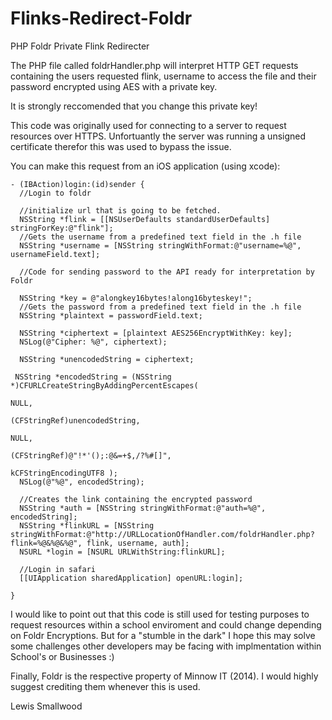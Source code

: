 Flinks-Redirect-Foldr
=====================

PHP Foldr Private Flink Redirecter

The PHP file called foldrHandler.php will interpret HTTP GET requests containing the users requested flink, username to access the file and their password encrypted using AES with a private key.

It is strongly reccomended that you change this private key!

This code was originally used for connecting to a server to request resources over HTTPS.
Unfortuantly the server was running a unsigned certificate therefor this was used to bypass the issue.

You can make this request from an iOS application (using xcode):

    - (IBAction)login:(id)sender {
      //Login to foldr
    
      //initialize url that is going to be fetched.
      NSString *flink = [[NSUserDefaults standardUserDefaults] stringForKey:@"flink"];
      //Gets the username from a predefined text field in the .h file
      NSString *username = [NSString stringWithFormat:@"username=%@", usernameField.text];
    
      //Code for sending password to the API ready for interpretation by Foldr

      NSString *key = @"alongkey16bytes!along16byteskey!";
      //Gets the password from a predefined text field in the .h file
      NSString *plaintext = passwordField.text;
    
      NSString *ciphertext = [plaintext AES256EncryptWithKey: key];
      NSLog(@"Cipher: %@", ciphertext);
    
      NSString *unencodedString = ciphertext;
    
     NSString *encodedString = (NSString *)CFURLCreateStringByAddingPercentEscapes(
                                                                                  NULL,
                                                                                  (CFStringRef)unencodedString,
                                                                                  NULL,
                                                                                  (CFStringRef)@"!*'();:@&=+$,/?%#[]",
                                                                                  kCFStringEncodingUTF8 );
      NSLog(@"%@", encodedString);
    
      //Creates the link containing the encrypted password
      NSString *auth = [NSString stringWithFormat:@"auth=%@", encodedString];
      NSString *flinkURL = [NSString stringWithFormat:@"http://URLLocationOfHandler.com/foldrHandler.php?flink=%@&%@&%@", flink, username, auth];
      NSURL *login = [NSURL URLWithString:flinkURL];
    
      //Login in safari
      [[UIApplication sharedApplication] openURL:login];
    
    }

I would like to point out that this code is still used for testing purposes to request resources within a school enviroment and could change depending on Foldr Encryptions. But for a "stumble in the dark" I hope this may solve some challenges other developers may be facing with implmentation within School's or Businesses :)

Finally, Foldr is the respective property of Minnow IT (2014). I would highly suggest crediting them whenever this is used.

Lewis Smallwood
